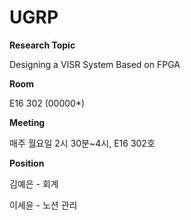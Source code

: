 # UGRP

**Research Topic** 

Designing a VISR System Based on FPGA

**Room**

E16 302 (00000*)

**Meeting**

매주 월요일 2시 30분~4시, E16 302호

**Position**

김예은 - 회계

이세윤 - 노션 관리

